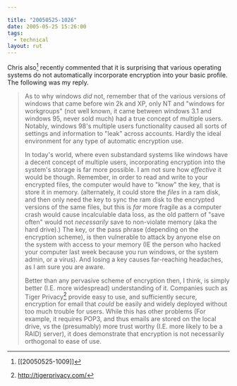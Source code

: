 ```yaml
---

title: "20050525-1026"
date: 2005-05-25 15:26:00
tags:
  - technical
layout: rut
---
```


Chris also[^1] recently commented that it is surprising that various operating systems do not automatically incorporate encryption into your basic profile.  The following was my reply.

> As to why windows *did* not, remember that of the various versions of windows
> that came before win 2k and XP, only NT and "windows for workgroups" (not well
> known, it came between windows 3.1 and windows 95, never sold much) had a true
> concept of multiple users.  Notably, windows 98's multiple users functionality
> caused all sorts of settings and information to "leak"  across accounts.
> Hardly the ideal environment for any type of automatic encryption use.
> 
> In today's world, where even substandard systems like windows have a decent
> concept of multiple users, incorporating encryption into the system's storage
> is far more possible.  I am not sure how *effective* it would be though.
> Remember, in order to read and write to your encrypted files, the computer
> would have to "know" the key, that is store it in memory.  (alternately, it
> could store the *files* in a ram disk, and then only need the key to sync the
> ram disk to the encrypted versions of the same files, but this is *far* more
> fragile as a computer crash would cause incalculable data loss, as the old
> pattern of "save often" would not *necessarily* save to non-violate  memory
> (aka the hard drive).)  The key, or the pass phrase (depending on the
> encryption scheme), is then vulnerable to attack by anyone else on the system
> with access to your memory (IE the person who hacked your computer last week
> because you run windows, or the system admin, or a virus).  And losing a key
> causes far-reaching headaches, as I am sure you are aware.
> 
> Better than any pervasive scheme of encryption then, I think, is simply better
> (I.E. more widespread) understanding of it. Companies such as Tiger Privacy[^2]
> provide easy to use, and sufficiently secure, encryption for email that
> *could* be easily and widely deployed without too much trouble for users.
> While this has other problems (For example, it requires POP3, and thus emails
> are stored on the local drive, vs the (presumably) more trust worthy (I.E.
> more likely to be a RAID) server), it does demonstrate that encryption is not
> necessarily orthogonal to ease of use.

[^1]: [[20050525-1009]]

[^2]: <http://tigerprivacy.com/> 

